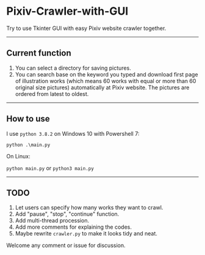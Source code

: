 # Pixiv-Crawler-with-GUI

Try to use Tkinter GUI with easy Pixiv website crawler together.

---

## Current function

1. You can select a directory for saving pictures.
2. You can search base on the keyword you typed and download first page of illustration works (which means 60 works with equal or more than 60 original size pictures) automatically at Pixiv website. The pictures are ordered from latest to oldest.

---

## How to use

I use `python 3.8.2` on Windows 10 with Powershell 7:

`python .\main.py`

On Linux:

`python main.py` or `python3 main.py`

---

## TODO

1. Let users can specify how many works they want to crawl.
2. Add "pause", "stop", "continue" function.
3. Add multi-thread procession.
4. Add more comments for explaining the codes.
5. Maybe rewrite `crawler.py` to make it looks tidy and neat.

Welcome any comment or issue for discussion.
